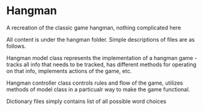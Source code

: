 # Hangman

A recreation of the classic game hangman, nothing complicated here

All content is under the hangman folder. Simple descriptions of files are as follows.

Hangman model class represents the implementation of a hangman game - tracks all info that needs to be tracked, has different methods for operating on that info, implements actions of the game, etc.

Hangman controller class controls rules and flow of the game, utilizes methods of model class in a particualr way to make the game functional.

Dictionary files simply contains list of all possible word choices
